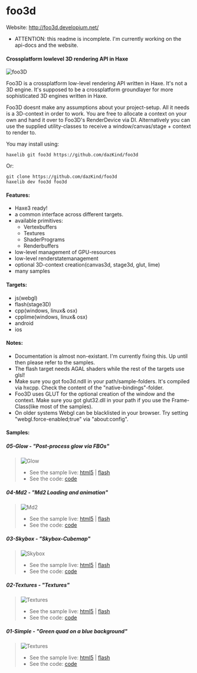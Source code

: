 foo3d
=====

Website: http://foo3d.developium.net/

- ATTENTION: this readme is incomplete. I'm currently working on the api-docs and the website.


#### Crossplatform lowlevel 3D rendering API in Haxe

![foo3D](http://developium.net/pics/w00t3.jpg)

Foo3D is a crossplatform low-level rendering API written in Haxe. It's not a 3D engine. It's supposed to be a crossplatform groundlayer for more sophisticated 3D engines written in Haxe.

Foo3D doesnt make any assumptions about your project-setup. All it needs is a 3D-context in order to work. You are free to allocate a context on your own and hand it over to Foo3D's RenderDevice via DI. Alternatively you can use the supplied utility-classes to receive a window/canvas/stage + context to render to.

You may install using:

	haxelib git foo3d https://github.com/dazKind/foo3d
	
Or:

	git clone https://github.com/dazKind/foo3d
	haxelib dev foo3d foo3d


#### Features:
* Haxe3 ready!
* a common interface across different targets.
* available primitives:
  * Vertexbuffers
  * Textures
  * ShaderPrograms
  * Renderbuffers
* low-level management of GPU-resources
* low-level renderstatemanagement
* optional 3D-context creation(canvas3d, stage3d, glut, lime)
* many samples

#### Targets:
* js(webgl)
* flash(stage3D)
* cpp(windows, linux& osx)
* cpplime(windows, linux& osx)
* android
* ios

#### Notes:
* Documentation is almost non-existant. I'm currently fixing this. Up until then please refer to the samples.
* The flash target needs AGAL shaders while the rest of the targets use glsl!
* Make sure you got foo3d.ndll in your path/sample-folders. It's compiled via hxcpp. Check the content of the "native-bindings"-folder.
* Foo3D uses GLUT for the optional creation of the window and the context. Make sure you got glut32.dll in your path if you use the Frame-Class(like most of the samples).
* On older systems Webgl can be blacklisted in your browser. Try setting "webgl.force-enabled;true" via "about:config".

#### Samples:

##### 05-Glow - "Post-process glow via FBOs"
> ![Glow](http://developium.net/projects/foo3d/05-Glow/s_200.jpg)
> * See the sample live: [html5](http://developium.net/projects/foo3d/05-Glow/js) | [flash](http://developium.net/projects/foo3d/05-Glow/swf)
> * See the code: [code](https://github.com/dazKind/foo3D/blob/master/samples/05-Glow/Sample.hx)

##### 04-Md2 - "Md2 Loading and animation"
> ![Md2](http://developium.net/projects/foo3d/04-Md2/s_200.jpg)
> * See the sample live: [html5](http://developium.net/projects/foo3d/04-Md2/js) | [flash](http://developium.net/projects/foo3d/04-Md2/swf)
> * See the code: [code](https://github.com/dazKind/foo3D/blob/master/samples/04-Md2/Sample.hx)

##### 03-Skybox - "Skybox-Cubemap"
> ![Skybox](http://developium.net/projects/foo3d/03-Skybox/s_200.jpg)
> * See the sample live: [html5](http://developium.net/projects/foo3d/03-Skybox/js) | [flash](http://developium.net/projects/foo3d/03-Skybox/swf)
> * See the code: [code](https://github.com/dazKind/foo3D/blob/master/samples/03-Skybox/Sample.hx)

##### 02-Textures - "Textures"
> ![Textures](http://developium.net/projects/foo3d/02-Textures/s_200.jpg)
> * See the sample live: [html5](http://developium.net/projects/foo3d/02-Textures/js) | [flash](http://developium.net/projects/foo3d/02-Textures/swf)
> * See the code: [code](https://github.com/dazKind/foo3D/blob/master/samples/02-Textures/Sample.hx)

##### 01-Simple - "Green quad on a blue background"
> ![Textures](http://developium.net/projects/foo3d/01-Simple/s_200.jpg)
> * See the sample live: [html5](http://developium.net/projects/foo3d/01-Simple/js) | [flash](http://developium.net/projects/foo3d/01-Simple/swf)
> * See the code: [code](https://github.com/dazKind/foo3D/blob/master/samples/01-Simple/Sample.hx)
